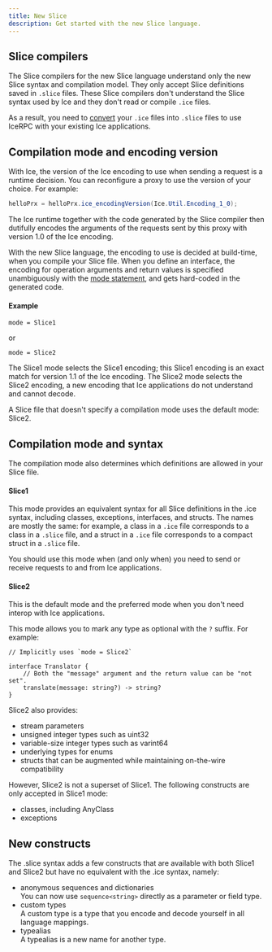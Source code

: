 ```yaml
---
title: New Slice
description: Get started with the new Slice language.
---
```


## Slice compilers

The Slice compilers for the new Slice language understand only the new Slice syntax and compilation model. They only
accept Slice definitions saved in `.slice` files. These Slice compilers don't understand the Slice syntax used by Ice
and they don't read or compile `.ice` files.

As a result, you need to [convert] your `.ice` files into `.slice` files to use IceRPC with your existing Ice
applications.

## Compilation mode and encoding version

With Ice, the version of the Ice encoding to use when sending a request is a runtime decision. You can reconfigure a
proxy to use the version of your choice. For example:
```csharp {% title="Setting the Ice encoding version with Ice for C#" %}
helloPrx = helloPrx.ice_encodingVersion(Ice.Util.Encoding_1_0);
```

The Ice runtime together with the code generated by the Slice compiler then dutifully encodes the arguments of the
requests sent by this proxy with version 1.0 of the Ice encoding.

With the new Slice language, the encoding to use is decided at build-time, when you compile your Slice file. When you
define an interface, the encoding for operation arguments and return values is specified unambiguously with the
[mode statement](/slice1/language-guide/compilation-mode), and gets hard-coded in the generated code.

#### Example

```slice
mode = Slice1
```
or
```slice
mode = Slice2
```

The Slice1 mode selects the Slice1 encoding; this Slice1 encoding is an exact match for version 1.1 of the Ice encoding.
The Slice2 mode selects the Slice2 encoding, a new encoding that Ice applications do not understand and cannot decode.

A Slice file that doesn't specify a compilation mode uses the default mode: Slice2.

## Compilation mode and syntax

The compilation mode also determines which definitions are allowed in your Slice file.

#### Slice1

This mode provides an equivalent syntax for all Slice definitions in the .ice syntax, including classes, exceptions,
interfaces, and structs. The names are mostly the same: for example, a class in a `.ice` file corresponds to a
class in a `.slice` file, and a struct in a `.ice` file corresponds to a compact struct in a `.slice` file.

You should use this mode when (and only when) you need to send or receive requests to and from Ice applications.

#### Slice2

This is the default mode and the preferred mode when you don't need interop with Ice applications.

This mode allows you to mark any type as optional with the `?` suffix. For example:
```slice
// Implicitly uses `mode = Slice2`

interface Translator {
    // Both the "message" argument and the return value can be "not set".
    translate(message: string?) -> string?
}
```

Slice2 also provides:
 - stream parameters
 - unsigned integer types such as uint32
 - variable-size integer types such as varint64
 - underlying types for enums
 - structs that can be augmented while maintaining on-the-wire compatibility

However, Slice2 is not a superset of Slice1. The following constructs are only accepted in Slice1 mode:
 - classes, including AnyClass
 - exceptions

## New constructs

The .slice syntax adds a few constructs that are available with both Slice1 and Slice2 but have no equivalent with the
.ice syntax, namely:
 - anonymous sequences and dictionaries\
   You can now use `sequence<string>` directly as a parameter or field type.
 - custom types\
   A custom type is a type that you encode and decode yourself in all language mappings.
 - typealias\
   A typealias is a new name for another type.

[convert]:  converting-ice-into-slice
